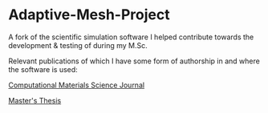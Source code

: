 # Adaptive-Mesh-Project

A fork of the scientific simulation software I helped contribute towards the development & testing of during my M.Sc.

Relevant publications of which I have some form of authorship in and where the software is used:

[Computational Materials Science Journal](https://www.sciencedirect.com/science/article/abs/pii/S0927025617305098)

[Master's Thesis](https://escholarship.mcgill.ca/concern/theses/j6731660z?locale=en)

